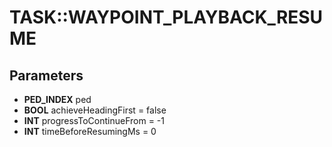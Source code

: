 # TASK::WAYPOINT_PLAYBACK_RESUME

## Parameters
* **PED_INDEX** ped
* **BOOL** achieveHeadingFirst = false
* **INT** progressToContinueFrom = -1
* **INT** timeBeforeResumingMs = 0
